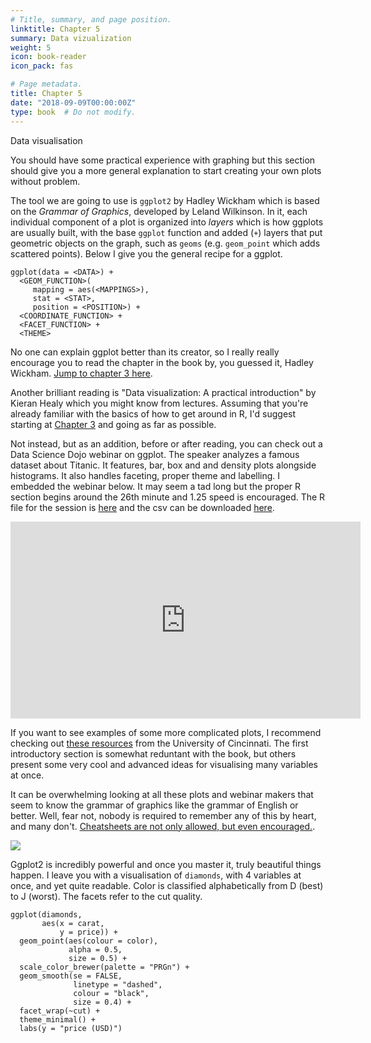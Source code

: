 ```yaml
---
# Title, summary, and page position.
linktitle: Chapter 5
summary: Data vizualization
weight: 5
icon: book-reader
icon_pack: fas

# Page metadata.
title: Chapter 5
date: "2018-09-09T00:00:00Z"
type: book  # Do not modify.
---
```


Data visualisation

You should have some practical experience with graphing but this section should give you a more general explanation to start creating your own plots without problem. 

The tool we are going to use is `ggplot2` by Hadley Wickham which is based on the _Grammar of Graphics_, developed by Leland Wilkinson. In it, each individual component of a plot is organized into _layers_ which is how ggplots are usually built, with the base `ggplot` function and added (`+`) layers that put geometric objects on the graph, such as `geoms` (e.g. `geom_point` which adds scattered points). Below I give you the general recipe for a ggplot.  
```
ggplot(data = <DATA>) + 
  <GEOM_FUNCTION>(
     mapping = aes(<MAPPINGS>),
     stat = <STAT>, 
     position = <POSITION>) +
  <COORDINATE_FUNCTION> +
  <FACET_FUNCTION> +
  <THEME>
```
No one can explain ggplot better than its creator, so I really really encourage you to read the chapter in the book by, you guessed it, Hadley Wickham. [Jump to chapter 3 here](https://r4ds.had.co.nz/data-visualisation.html). 

Another brilliant reading is "Data visualization: A practical introduction" by Kieran Healy which you might know from lectures. Assuming that you're already familiar with the basics of how to get around in R, I'd suggest starting at [Chapter 3](https://socviz.co/makeplot.html#makeplot) and going as far as possible.

Not instead, but as an addition, before or after reading, you can check out a Data Science Dojo webinar on ggplot. The speaker analyzes a famous dataset about Titanic. It features, bar, box and and density plots alongside histograms. It also handles faceting, proper theme and labelling. I embedded the webinar below. It may seem a tad long but the proper R section begins around the 26th minute and 1.25 speed is encouraged. The R file for the session is [here](https://code.datasciencedojo.com/datasciencedojo/tutorials/blob/master/Introduction%20to%20Data%20Visualization%20with%20R%20and%20ggplot2/Data%20Visualization%20with%20ggplot2.R) and the csv can be downloaded [here](https://www.kaggle.com/hesh97/titanicdataset-traincsv).

<iframe width="560" height="315" src="https://www.youtube.com/embed/49fADBfcDD4?start=1615" frameborder="0" allow="accelerometer; autoplay; encrypted-media; gyroscope; picture-in-picture" allowfullscreen></iframe>

If you want to see examples of some more complicated plots, I recommend checking out [these resources](http://uc-r.github.io/ggplot) from the University of Cincinnati. The first introductory section is somewhat reduntant with the book, but others present some very cool and advanced ideas for visualising many variables at once.

It can be overwhelming looking at all these plots and webinar makers that seem to know the grammar of graphics like the grammar of English or better. Well, fear not, nobody is required to remember any of this by heart, and many don't. [Cheatsheets are not only allowed, but even encouraged.](https://rstudio.com/wp-content/uploads/2015/03/ggplot2-cheatsheet.pdf).

![](images/Ggplotcheat.png)

Ggplot2 is incredibly powerful and once you master it, truly beautiful things happen. I leave you with a visualisation of `diamonds`, with 4 variables at once, and yet quite readable. Color is classified alphabetically from D (best) to J (worst). The facets refer to the cut quality.
```{r warning=FALSE, message=FALSE}
ggplot(diamonds,
       aes(x = carat,
           y = price)) +
  geom_point(aes(colour = color),
             alpha = 0.5,
             size = 0.5) +
  scale_color_brewer(palette = "PRGn") +
  geom_smooth(se = FALSE,
              linetype = "dashed",
              colour = "black",
              size = 0.4) +
  facet_wrap(~cut) +
  theme_minimal() +
  labs(y = "price (USD)")

```
  
